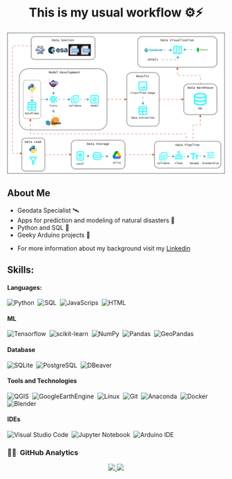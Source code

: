 <div align="center">
 <h1 align="center">This is my usual workflow ⚙⚡</h1>
 </div>
 <img src="https://github.com/ajleonf/files/blob/main/workflow_v3.drawio.svg">

 ## About Me

 - Geodata Specialist 🛰
 - Apps for prediction and modeling of natural disasters 🌊
 - Python and SQL 🐍
 - Geeky Arduino projects 🤖
* For more information about my background visit my [Linkedin](https://www.linkedin.com/in/ajleonf/)

## Skills:

#### Languages:

![Python](https://img.shields.io/badge/Python-3776AB?style=for-the-badge&logo=python&logoColor=white)&nbsp;
![SQL](https://img.shields.io/badge/SQL-ED8B00?style=for-the-badge&logo=java&logoColor=white)&nbsp;
![JavaScrips](https://img.shields.io/badge/JavaScript-orange?style=for-the-badge&logo=javascript)&nbsp;
![HTML](https://img.shields.io/badge/HTML-black?style=for-the-badge&logo=HTML5&logoColor=red)&nbsp;

#### ML

![Tensorflow](https://img.shields.io/badge/TensorFlow-FF6F00?style=for-the-badge&logo=tensorflow&logoColor=white)&nbsp;
![scikit-learn](https://img.shields.io/badge/scikit--learn-%23F7931E.svg?style=for-the-badge&logo=scikit-learn&logoColor=white)&nbsp;
![NumPy](https://img.shields.io/badge/numpy-%23013243.svg?style=for-the-badge&logo=numpy&logoColor=white)&nbsp;
![Pandas](https://img.shields.io/badge/pandas-%23150458.svg?style=for-the-badge&logo=pandas&logoColor=white)&nbsp;
![GeoPandas](https://img.shields.io/badge/GeoPandas-%139C5A.svg?style=for-the-badge&logo=pandas&logoColor=white)&nbsp;

#### Database

![SQLite](https://img.shields.io/badge/SQLite-blue?style=for-the-badge&logo=SQLite&logoColor=white)&nbsp;
![PostgreSQL](https://img.shields.io/badge/PostgreSQL-316192?style=for-the-badge&logo=postgresql&logoColor=white)&nbsp;
![DBeaver](https://img.shields.io/badge/DBeaver-brown?style=for-the-badge&logo=dbeaver&logoColor=white)&nbsp;

#### Tools and Technologies

![QGIS](https://img.shields.io/badge/QGIS-green?style=for-the-badge&logo=Qgis&logoColor=white)&nbsp;
![GoogleEarthEngine](https://img.shields.io/badge/Google_Earth_Engine-darkblue?style=for-the-badge&logo=googleearthengine&logoColor=white)&nbsp;
![Linux](https://img.shields.io/badge/Linux-FCC624?style=for-the-badge&logo=linux&logoColor=black)&nbsp;
![Git](https://img.shields.io/badge/GIT-E44C30?style=for-the-badge&logo=git&logoColor=white)&nbsp;
![Anaconda](https://img.shields.io/badge/anaconda-green?style=for-the-badge&logo=anaconda&logoColor=white)&nbsp;
![Docker](https://img.shields.io/badge/Docker-blue?style=for-the-badge&logo=Docker&logoColor=white)&nbsp;
![Blender](https://img.shields.io/badge/Blender-orange?style=for-the-badge&logo=Blender&logoColor=white)&nbsp;

#### IDEs

![Visual Studio Code](https://img.shields.io/badge/Visual%20Studio%20Code-0078d7.svg?style=for-the-badge&logo=visual-studio-code&logoColor=white)&nbsp;
![Jupyter Notebook](https://img.shields.io/badge/jupyter-%23FA0F00.svg?style=for-the-badge&logo=jupyter&logoColor=white)&nbsp;
![Arduino IDE](https://img.shields.io/badge/Arduino_IDE-darkgreen?style=for-the-badge&logo=arduino&logoColor=white)&nbsp;


### 👨‍💻 &nbsp;GitHub Analytics
 
 <p align="center">
 <a href="https://github.com/ArisGuimera">
   <img height="180em" src="https://github-readme-stats-eight-theta.vercel.app/api?username=ajleonf&show_icons=true&theme=algolia&include_all_commits=true&count_private=true"/>
   <img height="180em" src="https://github-readme-stats-eight-theta.vercel.app/api/top-langs/?username=ajleonf&layout=compact&langs_count=8&theme=algolia"/>
 </a>
 </p>
